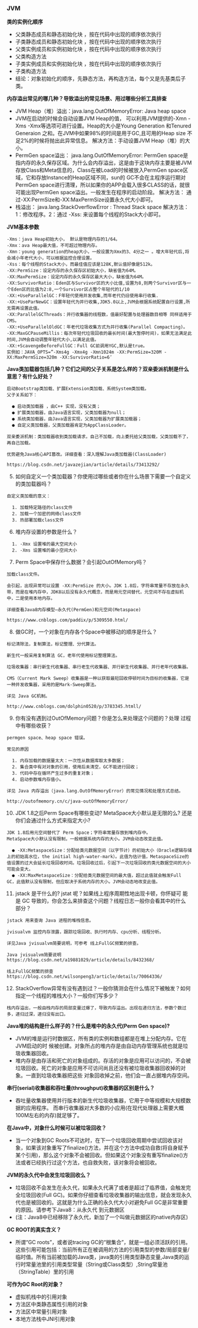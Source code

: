 ### JVM
 **类的实例化顺序** 
- 父类静态成员和静态初始化块 ，按在代码中出现的顺序依次执行
- 子类静态成员和静态初始化块 ，按在代码中出现的顺序依次执行
- 父类实例成员和实例初始化块 ，按在代码中出现的顺序依次执行
- 父类构造方法
- 子类实例成员和实例初始化块 ，按在代码中出现的顺序依次执行
- 子类构造方法
- 结论：对象初始化的顺序，先静态方法，再构造方法，每个又是先基类后子类。

 **内存溢出常见的哪几种？导致溢出的常见场景、用过哪些分析工具排查** 
- JVM Heap（堆）溢出：java.lang.OutOfMemoryError: Java heap space
- JVM在启动的时候会自动设置JVM Heap的值， 可以利用JVM提供的-Xmn -Xms -Xmx等选项可进行设置。Heap的大小是Young Generation 和Tenured Generaion 之和。在JVM中如果98%的时间是用于GC,且可用的Heap size 不足2%的时候将抛出此异常信息。 解决方法：手动设置JVM Heap（堆）的大小。
- PermGen space溢出： java.lang.OutOfMemoryError: PermGen space是指内存的永久保存区域。为什么会内存溢出，这是由于这块内存主要是被JVM存放Class和Meta信息的，Class在被Load的时候被放入PermGen space区域，它和存放Instance的Heap区域不同，sun的 GC不会在主程序运行期对PermGen space进行清理，所以如果你的APP会载入很多CLASS的话，就很可能出现PermGen space溢出。一般发生在程序的启动阶段。 解决方法： 通过-XX:PermSize和-XX:MaxPermSize设置永久代大小即可。
- 栈溢出： java.lang.StackOverflowError : Thread Stack space 解决方法：1：修改程序。2：通过 -Xss: 来设置每个线程的Stack大小即可。

 **JVM基本参数** 

```
-Xms：java Heap初始大小， 默认是物理内存的1/64。
-Xmx：ava Heap最大值，不可超过物理内存。
-Xmn：young generation的heap大小，一般设置为Xmx的3、4分之一 。增大年轻代后,将会减小年老代大小，可以根据监控合理设置。
-Xss：每个线程的Stack大小，而最佳值应该是128K,默认值好像是512k。
-XX:PermSize：设定内存的永久保存区初始大小，缺省值为64M。
-XX:MaxPermSize：设定内存的永久保存区最大大小，缺省值为64M。
-XX:SurvivorRatio：Eden区与Survivor区的大小比值,设置为8,则两个Survivor区与一个Eden区的比值为2:8,一个Survivor区占整个年轻代的1/10
-XX:+UseParallelGC：F年轻代使用并发收集,而年老代仍旧使用串行收集.
-XX:+UseParNewGC：设置年轻代为并行收集,JDK5.0以上,JVM会根据系统配置自行设置,所无需再设置此值。
-XX:ParallelGCThreads：并行收集器的线程数，值最好配置与处理器数目相等 同样适用于CMS。
-XX:+UseParallelOldGC：年老代垃圾收集方式为并行收集(Parallel Compacting)。
-XX:MaxGCPauseMillis：每次年轻代垃圾回收的最长时间(最大暂停时间)，如果无法满足此时间,JVM会自动调整年轻代大小,以满足此值。
-XX:+ScavengeBeforeFullGC：Full GC前调用YGC,默认是true。
实例如：JAVA_OPTS=”-Xms4g -Xmx4g -Xmn1024m -XX:PermSize=320M -XX:MaxPermSize=320m -XX:SurvivorRatio=6″
```



 **Java类加载器包括⼏种？它们之间的⽗⼦关系是怎么样的？双亲委派机制是什么意思？有什么好处？**  
```
启动Bootstrap类加载、扩展Extension类加载、系统System类加载。
父子关系如下：

  ● 启动类加载器 ，由C++ 实现，没有父类；
  ● 扩展类加载器，由Java语言实现，父类加载器为null；
  ● 系统类加载器，由Java语言实现，父类加载器为扩展类加载器；
  ● 自定义类加载器，父类加载器肯定为AppClassLoader。

双亲委派机制：类加载器收到类加载请求，自己不加载，向上委托给父类加载，父类加载不了，再自己加载。

优势避免Java核心API篡改。详细查看：深入理解Java类加载器(ClassLoader)

https://blog.csdn.net/javazejian/article/details/73413292/
```
5. 如何⾃定义⼀个类加载器？你使⽤过哪些或者你在什么场景下需要⼀个⾃定义的类加载器吗？

```
自定义类加载的意义：

  1. 加载特定路径的class文件
  2. 加载一个加密的网络class文件
  3. 热部署加载class文件
```
6. 堆内存设置的参数是什么？

```
  1. -Xmx 设置堆的最大空间大小
  2. -Xms 设置堆的最小空间大小
```
7. Perm Space中保存什么数据？会引起OutOfMemory吗？

```
加载class文件。

会引起，出现异常可以设置 -XX:PermSize 的大小。JDK 1.8后，字符串常量不存放在永久带，而是在堆内存中，JDK8以后没有永久代概念，而是用元空间替代，元空间不存在虚拟机中，二是使用本地内存。

详细查看Java8内存模型—永久代(PermGen)和元空间(Metaspace)

https://www.cnblogs.com/paddix/p/5309550.html/
```
8. 做GC时，⼀个对象在内存各个Space中被移动的顺序是什么？

```
标记清除法，复制算法，标记整理、分代算法。

新生代一般采用复制算法 GC，老年代使用标记整理算法。

垃圾收集器：串行新生代收集器、串行老生代收集器、并行新生代收集器、并行老年代收集器。

CMS（Current Mark Sweep）收集器是一种以获取最短回收停顿时间为目标的收集器，它是一种并发收集器，采用的是Mark-Sweep算法。

详见 Java GC机制。

http://www.cnblogs.com/dolphin0520/p/3783345.htmll/
```
9. 你有没有遇到过OutOfMemory问题？你是怎么来处理这个问题的？处理 过程中有哪些收获？

```
permgen space、heap space 错误。

常见的原因

  1. 内存加载的数据量太大：一次性从数据库取太多数据；
  2. 集合类中有对对象的引用，使用后未清空，GC不能进行回收；
  3. 代码中存在循环产生过多的重复对象；
  4. 启动参数堆内存值小。

详见 Java 内存溢出（java.lang.OutOfMemoryError）的常见情况和处理方式总结。

http://outofmemory.cn/c/java-outOfMemoryError/
```
10. JDK 1.8之后Perm Space有哪些变动? MetaSpace⼤⼩默认是⽆限的么? 还是你们会通过什么⽅式来指定⼤⼩?

```
JDK 1.8后用元空间替代了 Perm Space；字符串常量存放到堆内存中。
MetaSpace大小默认没有限制，一般根据系统内存的大小。JVM会动态改变此值。

  ● -XX:MetaspaceSize：分配给类元数据空间（以字节计）的初始大小（Oracle逻辑存储上的初始高水位，the initial high-water-mark）。此值为估计值，MetaspaceSize的值设置的过大会延长垃圾回收时间。垃圾回收过后，引起下一次垃圾回收的类元数据空间的大小可能会变大。
  ● -XX:MaxMetaspaceSize：分配给类元数据空间的最大值，超过此值就会触发Full GC，此值默认没有限制，但应取决于系统内存的大小。JVM会动态地改变此值。
```
11. jstack 是干什么的? jstat 呢？如果线上程序周期性地出现卡顿，你怀疑可 能是 GC 导致的，你会怎么来排查这个问题？线程⽇志⼀般你会看其中的什么 部分？

```
jstack 用来查询 Java 进程的堆栈信息。

jvisualvm 监控内存泄露，跟踪垃圾回收、执行时内存、cpu分析、线程分析。

详见Java jvisualvm简要说明，可参考 线上FullGC频繁的排查。

Java jvisualvm简要说明
https://blog.csdn.net/a19881029/article/details/8432368/

线上FullGC频繁的排查
https://blog.csdn.net/wilsonpeng3/article/details/70064336/
```
12. StackOverflow异常有没有遇到过？⼀般你猜测会在什么情况下被触发？如何指定⼀个线程的堆栈⼤⼩？⼀般你们写多少？

```
栈内存溢出，一般由栈内存的局部变量过爆了，导致内存溢出。出现在递归方法，参数个数过多，递归过深，递归没有出口。
```

 **Java堆的结构是什么样子的？什么是堆中的永久代(Perm Gen space)?** 
- JVM的堆是运行时数据区，所有类的实例和数组都是在堆上分配内存。它在JVM启动的时 候被创建。对象所占的堆内存是由自动内存管理系统也就是垃圾收集器回收。
- 堆内存是由存活和死亡的对象组成的。存活的对象是应用可以访问的，不会被垃圾回收。死亡的对象是应用不可访问尚且还没有被垃圾收集器回收掉的对象。一直到垃圾收集器把这些 对象回收掉之前，他们会一直占据堆内存空间。

 **串行(serial)收集器和吞吐量(throughput)收集器的区别是什么？** 
- 吞吐量收集器使用并行版本的新生代垃圾收集器，它用于中等规模和大规模数据的应用程序。 而串行收集器对大多数的小应用(在现代处理器上需要大概100M左右的内存)就足够了。

 **在Java中，对象什么时候可以被垃圾回收？** 
- 当一个对象到GC Roots不可达时，在下一个垃圾回收周期中尝试回收该对象，如果该对象重写了finalize()方法，并在这个方法中成功自救(将自身赋予某个引用)，那么这个对象不会被回收。但如果这个对象没有重写finalize()方法或者已经执行过这个方法，也自救失败，该对象将会被回收。

 **JVM的永久代中会发生垃圾回收么？** 
- 垃圾回收不会发生在永久代，如果永久代满了或者是超过了临界值，会触发完全垃圾回收(Full GC)。如果你仔细查看垃圾收集器的输出信息，就会发现永久代也是被回收的。这就是为什么正确的永久代大小对避免Full GC是非常重要的原因。请参考下Java8：从永久代 到元数据区
- (注：Java8中已经移除了永久代，新加了一个叫做元数据区的native内存区)

**GC ROOT的真实含义？** 
- 所谓“GC roots”，或者说tracing GC的“根集合”，就是一组必须活跃的引用。
这些引用可能包括：当前所有正在被调用的方法的引用类型的参数/局部变量/临时值。所有当前被加载的Java类，java类的引用类型静态变量,Java类的运行时常量池里的引用类型常量（String或Class类型）,String常量池（StringTable）里的引用

**可作为GC Root的对象？** 
- 虚拟机栈中的引用对象
- 方法区中类静态属性引用的对象
- 方法区中常量引用对象
- 本地方法栈中JNI引用对象

